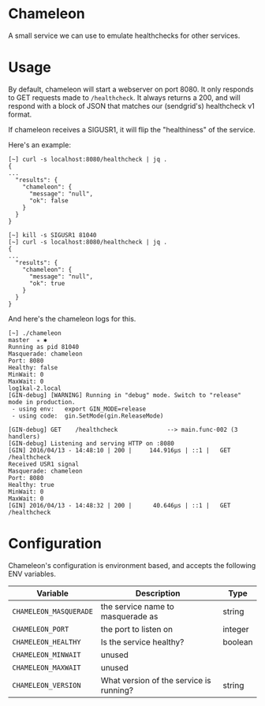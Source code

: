 # Chameleon
A small service we can use to emulate healthchecks for other services.

# Usage
By default, chameleon will start a webserver on port 8080. It only responds to GET requests made to `/healthcheck`. It always returns a 200, and will respond with a block of JSON that matches our (sendgrid's) healthcheck v1 format.

If chameleon receives a SIGUSR1, it will flip the "healthiness" of the service.

Here's an example:
```
[~] curl -s localhost:8080/healthcheck | jq .
{
...
  "results": {
    "chameleon": {
      "message": "null",
      "ok": false
    }
  }
}

[~] kill -s SIGUSR1 81040
[~] curl -s localhost:8080/healthcheck | jq .
{
...
  "results": {
    "chameleon": {
      "message": "null",
      "ok": true
    }
  }
}
```

And here's the chameleon logs for this.
```
[~] ./chameleon                                                                                                                                                                            master  ✭ ✱
Running as pid 81040
Masquerade: chameleon
Port: 8080
Healthy: false
MinWait: 0
MaxWait: 0
log1kal-2.local
[GIN-debug] [WARNING] Running in "debug" mode. Switch to "release" mode in production.
 - using env:   export GIN_MODE=release
 - using code:  gin.SetMode(gin.ReleaseMode)

[GIN-debug] GET    /healthcheck              --> main.func·002 (3 handlers)
[GIN-debug] Listening and serving HTTP on :8080
[GIN] 2016/04/13 - 14:48:10 | 200 |     144.916µs | ::1 |   GET     /healthcheck
Received USR1 signal
Masquerade: chameleon
Port: 8080
Healthy: true
MinWait: 0
MaxWait: 0
[GIN] 2016/04/13 - 14:48:32 | 200 |      40.646µs | ::1 |   GET     /healthcheck
```

# Configuration
Chameleon's configuration is environment based, and accepts the following ENV variables.

| Variable | Description | Type |
|----------|-------------|------|
| `CHAMELEON_MASQUERADE` | the service name to masquerade as | string |
| `CHAMELEON_PORT` | the port to listen on | integer |
| `CHAMELEON_HEALTHY` | Is the service healthy? | boolean |
| `CHAMELEON_MINWAIT` | unused | |
| `CHAMELEON_MAXWAIT` | unused | |
| `CHAMELEON_VERSION` | What version of the service is running? | string |
